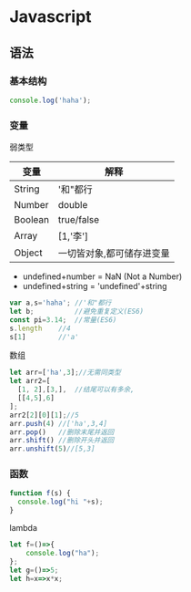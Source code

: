 # Javascript

## 语法

### 基本结构

```javascript
console.log('haha');
```

### 变量

弱类型

|变量|解释|
|-|-|
|String|'和"都行|
|Number|double|
|Boolean|true/false|
|Array|[1,'李']|
|Object|一切皆对象,都可储存进变量|

- undefined+number = NaN (Not a Number)
- undefined+string = 'undefined'+string

```javascript
var a,s='haha';	//'和"都行
let b;			//避免重复定义(ES6)
const pi=3.14;	//常量(ES6)
s.length	//4
s[1]		//'a'
```

数组

```javascript
let arr=['ha',3];//无需同类型
let arr2=[
  [1, 2],[3,],	//结尾可以有多余,
  [[4,5],6]
];
arr2[2][0][1];//5
arr.push(4)	//['ha',3,4]
arr.pop()	//删除末尾并返回
arr.shift()	//删除开头并返回
arr.unshift(5)//[5,3]
```

### 函数

```javascript
function f(s) {
  console.log("hi "+s);
}
```

lambda

```javascript
let f=()=>{
	console.log("ha");
};
let g=()=>5;
let h=x=>x*x;
```